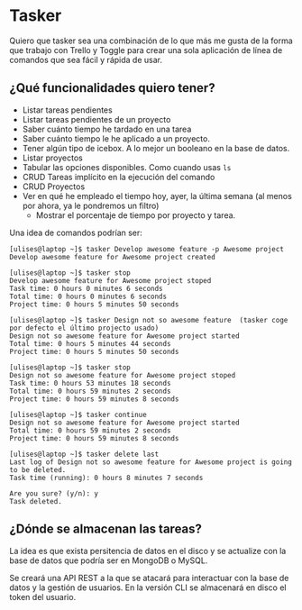 # Tasker

Quiero que tasker sea una combinación de lo que más me gusta de la forma que trabajo con Trello y Toggle para crear una sola aplicación de línea de comandos que sea fácil y rápida de usar.

## ¿Qué funcionalidades quiero tener?
  - Listar tareas pendientes
  - Listar tareas pendientes de un proyecto
  - Saber cuánto tiempo he tardado en una tarea
  - Saber cuánto tiempo le he aplicado a un proyecto.
  - Tener algún tipo de icebox. A lo mejor un booleano en la base de datos. 
  - Listar proyectos
  - Tabular las opciones disponibles. Como cuando usas `ls` 
  - CRUD Tareas implícito en la ejecución del comando
  - CRUD Proyectos
  - Ver en qué he empleado el tiempo hoy, ayer, la última semana (al menos por ahora, ya le pondremos un filtro)
    - Mostrar el porcentaje de tiempo por proyecto y tarea.


Una idea de comandos podrían ser: 
```
[ulises@laptop ~]$ tasker Develop awesome feature -p Awesome project  
Develop awesome feature for Awesome project created

[ulises@laptop ~]$ tasker stop
Develop awesome feature for Awesome project stoped
Task time: 0 hours 0 minutes 6 seconds
Total time: 0 hours 0 minutes 6 seconds
Project time: 0 hours 5 minutes 50 seconds

[ulises@laptop ~]$ tasker Design not so awesome feature  (tasker coge por defecto el último projecto usado)
Design not so awesome feature for Awesome project started
Total time: 0 hours 5 minutes 44 seconds
Project time: 0 hours 5 minutes 50 seconds

[ulises@laptop ~]$ tasker stop
Design not so awesome feature for Awesome project stoped
Task time: 0 hours 53 minutes 18 seconds
Total time: 0 hours 59 minutes 2 seconds
Project time: 0 hours 59 minutes 8 seconds

[ulises@laptop ~]$ tasker continue
Design not so awesome feature for Awesome project started
Total time: 0 hours 59 minutes 2 seconds
Project time: 0 hours 59 minutes 8 seconds

[ulises@laptop ~]$ tasker delete last 
Last log of Design not so awesome feature for Awesome project is going to be deleted.
Task time (running): 0 hours 8 minutes 7 seconds

Are you sure? (y/n): y
Task deleted.

```

## ¿Dónde se almacenan las tareas?

La idea es que exista persitencia de datos en el disco y se actualize con la base de datos que podría ser en MongoDB o MySQL. 

Se creará una API REST a la que se atacará para interactuar con la base de datos y la gestión de usuarios. En la versión CLI se almacenará en disco el token del usuario.

